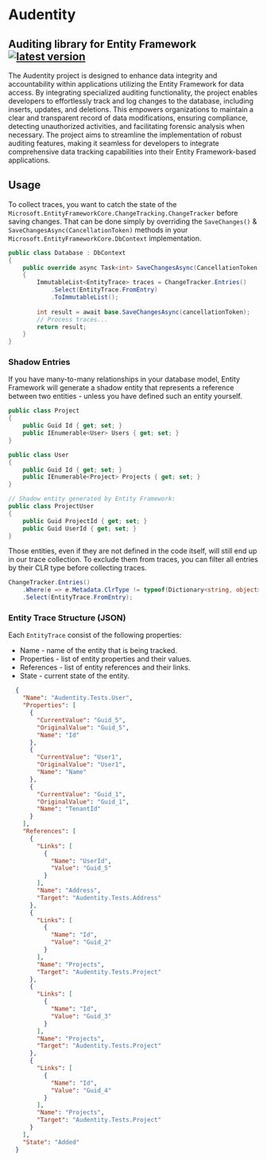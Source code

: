 # Audentity

## Auditing library for Entity Framework [![latest version](https://img.shields.io/nuget/v/Audentity)](https://www.nuget.org/packages/Audentity)

The Audentity project is designed to enhance data integrity and accountability within applications utilizing the Entity Framework
for data access. By integrating specialized auditing functionality, the project enables developers to effortlessly track
and log changes to the database, including inserts, updates, and deletions. This empowers organizations to maintain a
clear and transparent record of data modifications, ensuring compliance, detecting unauthorized activities, and facilitating
forensic analysis when necessary. The project aims to streamline the implementation of robust auditing features, making
it seamless for developers to integrate comprehensive data tracking capabilities into their Entity Framework-based
applications.

## Usage

To collect traces, you want to catch the state of the `Microsoft.EntityFrameworkCore.ChangeTracking.ChangeTracker`
before saving changes. That can be done simply by overriding the `SaveChanges()` & `SaveChangesAsync(CancellationToken)`
methods in your `Microsoft.EntityFrameworkCore.DbContext` implementation.

```csharp
public class Database : DbContext
{
    public override async Task<int> SaveChangesAsync(CancellationToken cancellationToken = new())
    {
        ImmutableList<EntityTrace> traces = ChangeTracker.Entries()
            .Select(EntityTrace.FromEntry)
            .ToImmutableList();
        
        int result = await base.SaveChangesAsync(cancellationToken);
        // Process traces...
        return result;
    }
}
```

### Shadow Entries

If you have many-to-many relationships in your database model, Entity Framework will generate a shadow entity that
represents a reference between two entities - unless you have defined such an entity yourself.

```csharp
public class Project
{
    public Guid Id { get; set; }
    public IEnumerable<User> Users { get; set; }
}

public class User
{
    public Guid Id { get; set; }
    public IEnumerable<Project> Projects { get; set; }
}

// Shadow entity generated by Entity Framework:
public class ProjectUser
{
    public Guid ProjectId { get; set; }
    public Guid UserId { get; set; }
}
```

Those entities, even if they are not defined in the code itself, will still end up in our trace collection.
To exclude them from traces, you can filter all entries by their CLR type before collecting traces.

```csharp
ChangeTracker.Entries()
    .Where(e => e.Metadata.ClrType != typeof(Dictionary<string, object>))
    .Select(EntityTrace.FromEntry);
```

### Entity Trace Structure (JSON)

Each `EntityTrace` consist of the following properties:

- Name - name of the entity that is being tracked.
- Properties - list of entity properties and their values.
- References - list of entity references and their links.
- State - current state of the entity.

```json
  {
    "Name": "Audentity.Tests.User",
    "Properties": [
      {
        "CurrentValue": "Guid_5",
        "OriginalValue": "Guid_5",
        "Name": "Id"
      },
      {
        "CurrentValue": "User1",
        "OriginalValue": "User1",
        "Name": "Name"
      },
      {
        "CurrentValue": "Guid_1",
        "OriginalValue": "Guid_1",
        "Name": "TenantId"
      }
    ],
    "References": [
      {
        "Links": [
          {
            "Name": "UserId",
            "Value": "Guid_5"
          }
        ],
        "Name": "Address",
        "Target": "Audentity.Tests.Address"
      },
      {
        "Links": [
          {
            "Name": "Id",
            "Value": "Guid_2"
          }
        ],
        "Name": "Projects",
        "Target": "Audentity.Tests.Project"
      },
      {
        "Links": [
          {
            "Name": "Id",
            "Value": "Guid_3"
          }
        ],
        "Name": "Projects",
        "Target": "Audentity.Tests.Project"
      },
      {
        "Links": [
          {
            "Name": "Id",
            "Value": "Guid_4"
          }
        ],
        "Name": "Projects",
        "Target": "Audentity.Tests.Project"
      }
    ],
    "State": "Added"
  }
```